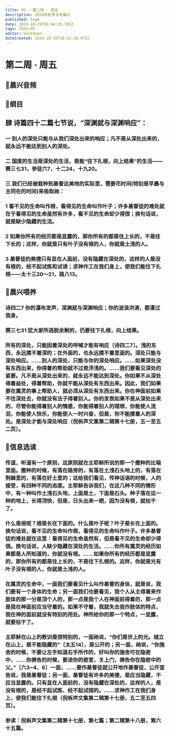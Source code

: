 ```yaml
---
title: 05---第二周 · 周五
description: 2024年秋季长老晨兴
published: true
date: 2024-10-29T01:44:25.765Z
tags: 2024-05
editor: markdown
dateCreated: 2024-10-28T10:52:38.973Z
---
```


# 第二周 · 周五

## 🎵晨兴音频


## 📖纲目

## 肆   诗篇四十二篇七节说，“深渊就与深渊响应”：

### 一   别人的深处只能与从我们深处出来的响应；凡不是从深处出来的，就永远不能达到别人的深处。

### 二   国度的生活是深处的生活，是能“往下扎根，向上结果”的生活——赛三七31，参徒六7，十二24，十九20。

### 三   我们已经被栽种到基督这美地的实际里，需要花时间(特别是早晨与主同在的时间)来吸取祂：

### 1   看不见的生命叫作根，看得见的生命叫作叶子；许多基督徒的难处就在于看得见的生命虽然有许多，看不见的生命却少得很；换句话说，就是缺少隐藏的生活。

### 2   如果你所有的经历都是显露的，那你所有的都是往上长的，不是往下长的；这样，你就是只有叶子没有根的人，你就是土浅的人。

### 3   基督徒的美德只有显在人面前，没有隐藏在深处的，这样的人是没有根的，经不起试炼和试诱；求神作工在我们身上，使我们能往下扎根——太十三20～21，路八13。

## 📖晨兴喂养

### **诗四二7**    **你的瀑布发声，深渊就与深渊响应；你的波浪洪涛，都漫过我身。**

### **赛三七31**    **犹大家所逃脱余剩的，仍要往下扎根，向上结果。**

### 所有的深处，只能因着深处的呼喊才能有响应〔诗四二7〕。浅的东西，永远摸不着深的；在外面的，也永远摸不着里面的。深处只能与深处响应。……别人的深处，只能与你的深处响应。……如果深处没有东西出来，你得着的帮助就不过是浮浅的。……我们要看见深处的紧要。凡不是从深处出来的，就永远不能达到深处。你如果不从深处得着益处，得着帮助，你就不能从深处有东西出来。因此，我们如果要在属灵的事上帮助人，就必须从深处有东西出来。你在神面前如果不往深处去，你就没有法子得着别人。你的发表如果不是从深处出来的，尽管你能得着别人的情感，你能得着别人的理想，你能使人流泪，你能使人快乐，你能使人一时兴奋，但是，你不能摸着人的深处。是深处才能与深处响应（倪柝声文集第二辑第十七册，五一至五二页）。

## 📖信息选读

### 传道、听道有一个原则，这原则就在主耶稣所说的那一个撒种的比喻里面。撒种的时候，有落在路旁的，有落在土浅石头地上的，有落在荆棘里的，有落在好土里的；这给我们看见，传神话语的时候，人的接受，有四种不同的态度。主耶稣告诉我们，在这几种不同的情形中，有一种叫作土浅石头地，上面是土，下面是石头。种子落在这一种的地上，长得顶快，但是，日头出来一晒，因为没有根，就枯干了。

### 什么是根呢？根是长在下面的。什么是叶子呢？叶子是长在上面的。换句话说，看不见的生命叫作根，看得见的生命叫作叶子。许多基督徒的难处就在这里：看得见的生命虽然有，但是看不见的生命却少得很。换句话说，人缺少隐藏在深处的生活。……你所有属灵的经历如果都是人所知道的，你就没有根。……如果你所有的经历都是显露的，那你所有的都是往上长的，不是往下扎根的。这样，你就是光有叶子没有根的人，你就是土浅的人。

### 在属灵的生命中，一面我们要看见什么叫作基督的身体，就是说，我们要有一个身体的生命；另一面我们也要看见，我个人从主得着来作肢体的那一分是顶个人的，那一点是我个人在神面前得着的，那一点是我在神面前应当守着的。如果不守着，我就失去我作肢体的特点，我在神的面前就没有特别的用处。神所给你的那一个特点，一显露，就要枯干了。

### 主耶稣在山上的教训是很特别的，一面祂说，“你们是世上的光。城立在山上，是不能隐藏的”〔太五14〕，是公开的；另一面，祂说，“你施舍的时候，不要让左手知道右手所作的，好叫你的施舍可在隐密中，……你祷告的时候，要进你的密室，关上门，祷告你在隐密中的父。”〔六3~4、6〕一面，……要作基督徒就公开地作基督徒，公开宣告说，我是基督徒；另一面，基督徒有许多的美德，是应当隐藏，不应当显露的。只有显在人面前的，没有隐藏在深处的，这样的人，是没有根的，是经不起试炼、经不起试探的。……求神作工在我们身上，使我们能往下扎根（倪柝声文集第二辑第十七册，五二至五四页）。

### 参读：倪柝声文集第二辑第十七册，第七篇；第二辑第十八册，第六十五篇。
<!-- Google tag (gtag.js) -->
<script async src="https://www.googletagmanager.com/gtag/js?id=G-1P8709Z16T"></script>
<script>
  window.dataLayer = window.dataLayer || [];
  function gtag(){dataLayer.push(arguments);}
  gtag('js', new Date());

  gtag('config', 'G-1P8709Z16T');
</script>